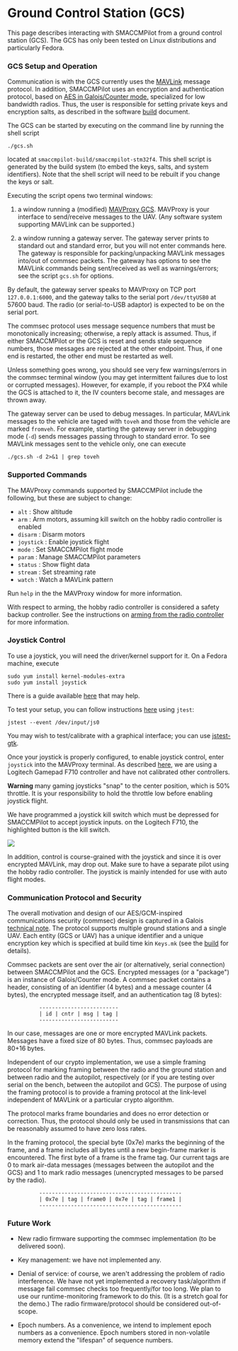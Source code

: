 # Ground Control Station (GCS)

This page describes interacting with SMACCMPilot from a ground control station
(GCS).  The GCS has only been tested on Linux distributions and particularly
Fedora.

### GCS Setup and Operation

Communication is with the GCS currently uses the
[MAVLink](http://qgroundcontrol.org/mavlink/start) message protocol.  In
addition, SMACCMPilot uses an encryption and authentication protocol, based on
[AES in Galois/Counter mode.][aesgcm-wiki] specialized for low bandwidth radios.
Thus, the user is responsible for setting private keys and encryption salts, as
described in the software [build][build] document.

The GCS can be started by executing on the command line by running the shell
script

```
./gcs.sh
```

located at `smaccmpilot-build/smaccmpilot-stm32f4`.  This shell script is
generated by the build system (to embed the keys, salts, and system
identifiers).  Note that the shell script will need to be rebuilt if you change
the keys or salt.

Executing the script opens two terminal windows:

 1. a window running a (modified)
    [MAVProxy GCS](http://qgroundcontrol.org/mavlink/mavproxy_startpage).
    MAVProxy is your interface to send/receive messages to the UAV.  (Any
    software system supporting MAVLink can be supported.)

 2. a window running a gateway server.  The gateway server prints to standard
    out and standard error, but you will not enter commands here.  The gateway
    is responsible for packing/unpacking MAVLink messages into/out of commsec
    packets.  The gateway has options to see the MAVLink commands being
    sent/received as well as warnings/errors; see the script `gcs.sh` for
    options.

By default, the gateway server speaks to MAVProxy on TCP port `127.0.0.1:6000`,
and the gateway talks to the serial port `/dev/ttyUSB0` at 57600 baud.  The
radio (or serial-to-USB adaptor) is expected to be on the serial port.

The commsec protocol uses message sequence numbers that must be monotonically
increasing; otherwise, a reply attack is assumed.  Thus, if either SMACCMPilot
or the GCS is reset and sends stale sequence numbers, those messages are
rejected at the other endpoint.  Thus, if one end is restarted, the other end
must be restarted as well.

Unless something goes wrong, you should see very few warnings/errors in the
commsec terminal window (you may get intermittent failures due to lost or
corrupted messages).  However, for example, if you reboot the PX4 while the GCS
is attached to it, the IV counters become stale, and messages are thrown away.

The gateway server can be used to debug messages.  In particular, MAVLink
messages to the vehicle are taged with `toveh` and those from the vehicle are
marked `fromveh`.  For example, starting the gateway server in debugging mode
(`-d`) sends messages passing through to standard error.  To see MAVLink
messages sent to the vehicle only, one can execute

```
./gcs.sh -d 2>&1 | grep toveh
```

[aesgcm-wiki]: http://en.wikipedia.org/wiki/Galois/Counter_Mode
[build]: build.html

### Supported Commands

The MAVProxy commands supported by SMACCMPilot include the following, but these
are subject to change:


* `alt`      : Show altitude
* `arm`      : Arm motors, assuming kill switch on the hobby radio controller is
               enabled
* `disarm`   : Disarm motors
* `joystick` : Enable joystick flight
* `mode`     : Set SMACCMPilot flight mode
* `param`    : Manage SMACCMPilot parameters
* `status`   : Show flight data
* `stream`   : Set streaming rate
* `watch`    : Watch a MAVLink pattern

Run `help` in the the MAVProxy window for more information.

With respect to arming, the hobby radio controller is considered a safety backup
controller.  See the instructions on
[arming from the radio controller](../hardware/rc-controller.html#mixing-information)
for more information.

### Joystick Control

To use a joystick, you will need the driver/kernel support for it.  On a Fedora
machine, execute

```
sudo yum install kernel-modules-extra
sudo yum install joystick
```

There is a guide available
[here](https://www.blakerohde.com/blog/2012/06/gamepads-joysticks-on-fedora-17/)
that may help.

To test your setup, you can follow instructions
[here](http://pingus.seul.org/~grumbel/jstest-gtk/) using `jtest`:

```
jstest --event /dev/input/js0
```
You may wish to test/calibrate with a graphical interface; you can use [jstest-gtk](http://pingus.seul.org/~grumbel/jstest-gtk/).

Once your joystick is properly configured, to enable joystick control, enter
`joystick` into the MAVProxy terminal.  As described
[here](../hardware/shoppinglist.html#joystick-controller-optional), we are using
a Logitech Gamepad F710 controller and have not calibrated other controllers.

**Warning** many gaming joysticks "snap" to the center position, which is 50%
throttle.  It is your responsibility to hold the throttle low before enabling
joystick flight.

We have programmed a joystick kill switch which must be depressed for
SMACCMPilot to accept joystick inputs.  on the Logitech F710, the highlighted
button is the kill switch.

![](../images/joystick.png)

In addition, control is course-grained with the joystick and since it is over
encrypted MAVLink, may drop out.  Make sure to have a separate pilot using the
hobby radio controller.  The joystick is mainly intended for use with auto
flight modes.

### Communication Protocol and Security

The overall motivation and design of our AES/GCM-inspired communications
security (commsec) design is captured in a Galois [technical note][aes-gcm].
The protocol supports multiple ground stations and a single UAV.  Each entity
(GCS or UAV) has a unique identifier and a unique encryption key which is
specified at build time kin `Keys.mk` (see the [build][build]
for details).

Commsec packets are sent over the air (or alternatively, serial connection)
between SMACCMPilot and the GCS.  Encrypted messages (or a "package") is an
instance of Galois/Counter mode.  A commsec packet contains a header, consisting
of an identifier (4 bytes) and a message counter (4 bytes), the encrypted
message itself, and an authentication tag (8 bytes):

              -------------------------
              | id | cntr | msg | tag |
              -------------------------

In our case, messages are one or more encrypted MAVLink packets.  Messages have
a fixed size of 80 bytes.  Thus, commsec payloads are 80+16 bytes.

Independent of our crypto implementation, we use a simple framing protocol for
marking framing between the radio and the ground station and between radio and
the autopilot, respectively (or if you are testing over serial on the bench,
between the autopilot and GCS).  The purpose of using the framing protocol is to
provide a framing protocol at the link-level independent of MAVLink or a
particular crypto algorithm.

The protocol marks frame boundaries and does no error detection or correction.
Thus, the protocol should only be used in transmissions that can be reasonably
assumed to have zero loss rates.

In the framing protocol, the special byte (0x7e) marks the beginning of the
frame, and a frame includes all bytes until a new begin-frame marker is
encountered.  The first byte of a frame is the frame tag.  Our current tags are
0 to mark air-data messages (messages between the autopilot and the GCS) and 1
to mark radio messages (unencrypted messages to be parsed by the radio).

              ---------------------------------------------
              | 0x7e | tag | frame0 | 0x7e | tag | frame1 |
              ---------------------------------------------

[aes-gcm]: ../artifacts/Galois-commsec.pdf


### Future Work

* New radio firmware supporting the commsec implementation (to be delivered
  soon).

* Key management: we have not implemented any.

* Denial of service: of course, we aren't addressing the problem of radio
  interference.  We have not yet implemented a recovery task/algorithm if
  message fail commsec checks too frequently/for too long.  We plan to use our
  runtime-monitoring framework to do this.  (It is a stretch goal for the demo.)
  The radio firmware/protocol should be considered out-of-scope.

* Epoch numbers.  As a convenience, we intend to implement epoch numbers as a
  convenience.  Epoch numbers stored in non-volatile memory extend the
  "lifespan" of sequence numbers.
